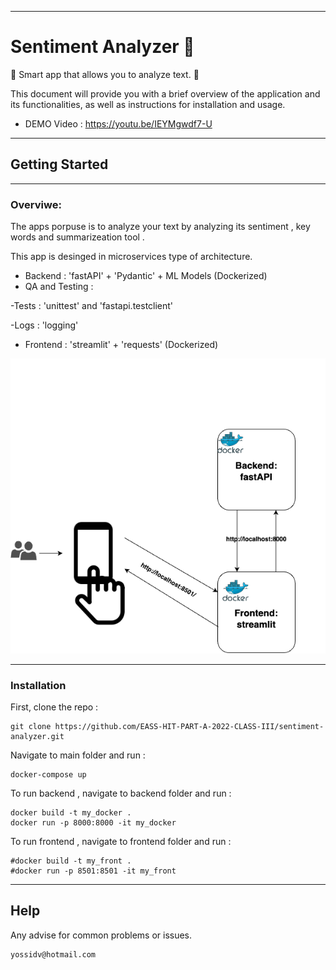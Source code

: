 *** 

# Sentiment Analyzer 🦾️

🔬 Smart app that allows you to analyze text. 📄

This document will provide you with a brief overview of the application and its functionalities,
as well as instructions for installation and usage.

- DEMO Video : https://youtu.be/IEYMgwdf7-U
***

## Getting Started
***
### Overviwe: 

The apps porpuse is to analyze your text by analyzing its sentiment , key words and summarizeation tool . 

This app is desinged in microservices type of architecture. 

*  Backend : 'fastAPI' + 'Pydantic' + ML Models (Dockerized)
* QA and Testing : 

-Tests : 'unittest' and 'fastapi.testclient'

-Logs : 'logging' 
*  Frontend : 'streamlit' + 'requests' (Dockerized)


![img_1.png](img_1.png)


***


### Installation

First, clone the repo : 
```
git clone https://github.com/EASS-HIT-PART-A-2022-CLASS-III/sentiment-analyzer.git
```
Navigate to main folder and run :

```
docker-compose up
```
To run backend , navigate to backend folder and run :

```
docker build -t my_docker .
docker run -p 8000:8000 -it my_docker
```
To run frontend , navigate to frontend folder and run :
```
#docker build -t my_front .
#docker run -p 8501:8501 -it my_front
```
***
## Help
Any advise for common problems or issues.
```
yossidv@hotmail.com
```
